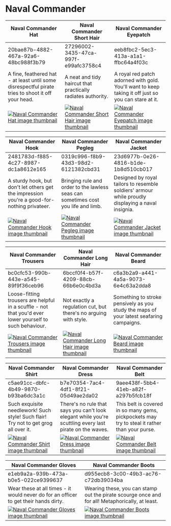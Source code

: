 # Naval Commander

| Naval Commander Hat | Naval Commander Short Hair | Naval Commander Eyepatch |
| ------------------- | -------------------------- | ------------------------ |
| 20bae87b-4882-467a-92a6-48bc988f3b79 | 27296002-3435-47ca-997f-e99afc3758c4 | eeb8fbc2-5ec3-413a-a1a1-ffbc64a4f03c |
| A fine, feathered hat - at least until some disrespectful pirate tries to shoot it off your head. | A neat and tidy haircut that practically radiates authority. | A royal red patch adorned with gold. You'll want to keep taking it off just so you can stare at it. |
| [![Naval Commander Hat image thumbnail](https://seaofthieves.wiki.gg/images/a/af/Naval_Commander_Hat.png)](https://seaofthieves.wiki.gg/wiki/Naval_Commander_Hat) | [![Naval Commander Short Hair image thumbnail](https://seaofthieves.wiki.gg/images/8/8f/Naval_Commander_Short_Hair.png)](https://seaofthieves.wiki.gg/wiki/Naval_Commander_Short_Hair) | [![Naval Commander Eyepatch image thumbnail](https://seaofthieves.wiki.gg/images/9/96/Naval_Commander_Eyepatch.png)](https://seaofthieves.wiki.gg/wiki/Naval_Commander_Eyepatch) |

| Naval Commander Hook | Naval Commander Pegleg | Naval Commander Jacket |
| -------------------- | ---------------------- | ---------------------- |
| 2481783d-f885-4c27-8987-dc1a8612e165 | 0319c996-f8b9-43d3-98d2-6121382cbd31 | 23d6977b-0e26-4816-b1de-1b8d510cb017 |
| A sturdy hook, but don't let others get the impression you're a good-for-nothing privateer. | Bringing rule and order to the lawless seas can sometimes cost you life and limb. | Designed by royal tailors to resemble soldiers' armour while proudly displaying a naval insignia. |
| [![Naval Commander Hook image thumbnail](https://seaofthieves.wiki.gg/images/7/79/Naval_Commander_Hook.png)](https://seaofthieves.wiki.gg/wiki/Naval_Commander_Hook) | [![Naval Commander Pegleg image thumbnail](https://seaofthieves.wiki.gg/images/a/a3/Naval_Commander_Pegleg.png)](https://seaofthieves.wiki.gg/wiki/Naval_Commander_Pegleg) | [![Naval Commander Jacket image thumbnail](https://seaofthieves.wiki.gg/images/7/74/Naval_Commander_Jacket.png)](https://seaofthieves.wiki.gg/wiki/Naval_Commander_Jacket) |

| Naval Commander Trousers | Naval Commander Long Hair | Naval Commander Beard |
| ------------------------ | ------------------------- | --------------------- |
| bc0cfc53-990b-443e-a545-89f9f36ceb96 | 6bccf0f4-b57f-4209-88cb-66b6e0c4bd3a | c6a3b2a9-a441-4a5a-9073-6e4c63a2dda8 |
| Loose-fitting trousers are helpful in a scuffle - not that you'd ever lower yourself to such behaviour. | Not exactly a regulation cut, but there's no arguing with style. | Something to stroke pensively as you study the maps of your latest seafaring campaigns. |
| [![Naval Commander Trousers image thumbnail](https://seaofthieves.wiki.gg/images/d/d8/Naval_Commander_Trousers.png)](https://seaofthieves.wiki.gg/wiki/Naval_Commander_Trousers) | [![Naval Commander Long Hair image thumbnail](https://seaofthieves.wiki.gg/images/1/1a/Naval_Commander_Long_Hair.png)](https://seaofthieves.wiki.gg/wiki/Naval_Commander_Long_Hair) | [![Naval Commander Beard image thumbnail](https://seaofthieves.wiki.gg/images/e/ea/Naval_Commander_Beard.png)](https://seaofthieves.wiki.gg/wiki/Naval_Commander_Beard) |

| Naval Commander Shirt | Naval Commander Dress | Naval Commander Belt |
| --------------------- | --------------------- | -------------------- |
| c5ae91cc-dbfc-4b49-9870-b93ba6dc3a1c | b7e70354-7ac4-4df1-8f21-05d49ae2da02 | 9aee438f-5bb4-41eb-a82f-a297b5fcb18f |
| Such exquisite needlework! Such style! Such flair! Try not to get grog all over it. | There's no rule that says you can't look elegant while you're scuttling every last pirate on the waves. | This belt is covered in so many gems, pickpockets may try to steal it rather than your purse. |
| [![Naval Commander Shirt image thumbnail](https://seaofthieves.wiki.gg/images/6/69/Naval_Commander_Shirt.png)](https://seaofthieves.wiki.gg/wiki/Naval_Commander_Shirt) | [![Naval Commander Dress image thumbnail](https://seaofthieves.wiki.gg/images/c/c6/Naval_Commander_Dress.png)](https://seaofthieves.wiki.gg/wiki/Naval_Commander_Dress) | [![Naval Commander Belt image thumbnail](https://seaofthieves.wiki.gg/images/b/b3/Naval_Commander_Belt.png)](https://seaofthieves.wiki.gg/wiki/Naval_Commander_Belt) |

| Naval Commander Gloves | Naval Commander Boots |
| ---------------------- | --------------------- |
| e1eb9a2a-939b-473a-b0e5-022ce9399637 | d955ecb8-3c00-49b3-ac76-c72db39034ba |
| Wear these at all times - it would never do for an officer to get their hands dirty. | Wearing these, you can stamp out the pirate scourge once and for all! Metaphorically, at least. |
| [![Naval Commander Gloves image thumbnail](https://seaofthieves.wiki.gg/images/3/3b/Naval_Commander_Gloves.png)](https://seaofthieves.wiki.gg/wiki/Naval_Commander_Gloves) | [![Naval Commander Boots image thumbnail](https://seaofthieves.wiki.gg/images/a/a8/Naval_Commander_Boots.png)](https://seaofthieves.wiki.gg/wiki/Naval_Commander_Boots) |
